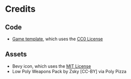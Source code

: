 # Credits

## Code

- [Game template](https://github.com/NiklasEi/bevy_game_template), which uses the [CC0 License](licenses/game_template_license.md)

## Assets

- Bevy icon, which uses the [MIT License](licenses/Bevy_MIT_License.md)
- Low Poly Weapons Pack by Zsky [CC-BY] via Poly Pizza

